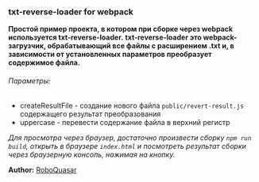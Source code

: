 ### txt-reverse-loader for webpack

**Простой пример проекта, в котором при сборке через webpack используется txt-reverse-loader.**
**txt-reverse-loader это webpack-загрузчик, обрабатывающий все файлы с расширением .txt и,
в зависимости от установленных параметров преобразует содержимое файла.**
###### Параметры:

* createResultFile - создание нового файла `public/revert-result.js` содержащего результат преобразования
* uppercase - перевести содержание файла в верхний регистр

*Для просмотра через браузер, достаточно произвести сборку `npm run build`, открыть в браузере `index.html` и
посмотреть результат сборки через браузерную консоль, нажимая на кнопку.*

**Author:** [RoboQuasar](https://github.com/RoboQuasar)
